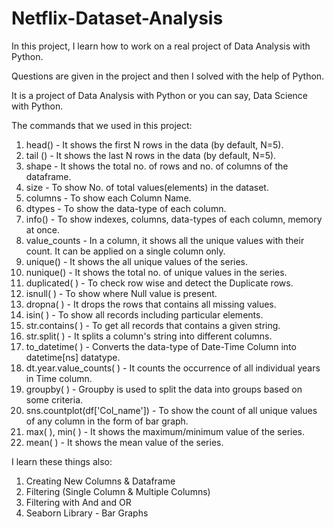 # Netflix-Dataset-Analysis

In this project, I learn how to work on a real project of Data Analysis with Python.

Questions are given in the project and then I solved with the help of Python.

It is a project of Data Analysis with Python or you can say, Data Science with Python. 

The commands that we used in this project: 
1)	head() - It shows the first N rows in the data (by default, N=5). 
2)	tail () - It shows the last N rows in the data (by default, N=5). 
3)	shape - It shows the total no. of rows and no. of columns of the dataframe. 
4)	size - To show No. of total values(elements) in the dataset. 
5)	columns - To show each Column Name.
6)	dtypes - To show the data-type of each column. 
7)	info() - To show indexes, columns, data-types of each column, memory at once. 
8)	value_counts - In a column, it shows all the unique values with their count. It can be applied on a single column only. 
9)	unique() - It shows the all unique values of the series. 
10)	nunique() - It shows the total no. of unique values in the series. 
11)	duplicated( ) - To check row wise and detect the Duplicate rows. 
12)	isnull( ) - To show where Null value is present. 
13)	dropna( ) - It drops the rows that contains all missing values. 
14)	isin( ) - To show all records including particular elements. 
15)	str.contains( ) - To get all records that contains a given string. 
16)	str.split( ) - It splits a column's string into different columns. 
17)	to_datetime( ) - Converts the data-type of Date-Time Column into datetime[ns] datatype.
18)	dt.year.value_counts( ) - It counts the occurrence of all individual years in Time column. 
19)	groupby( ) - Groupby is used to split the data into groups based on some criteria. 
20)	sns.countplot(df['Col_name']) - To show the count of all unique values of any column in the form of bar graph. 
21)	max( ), min( ) - It shows the maximum/minimum value of the series. 
22)	mean( ) - It shows the mean value of the series. 

I learn these things also:

1.	Creating New Columns & Dataframe 
2.	Filtering (Single Column & Multiple Columns) 
3.	Filtering with And and OR
4.	Seaborn Library - Bar Graphs
